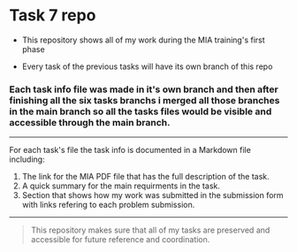 # Task 7 repo

- This repository shows all of my work during the MIA training's first phase

- Every task of the previous tasks will have its own branch of this repo

### Each task info file was made in it's own branch and then after finishing all the six tasks branchs i merged all those branches in the main branch so all the tasks files would be visible and accessible through the main branch.
---
For each task's file the task info is documented in a Markdown file including: 

1. The link for the MIA PDF file that has the full description of the task.  
2. A quick summary for the main requirments in the task.  
3. Section that shows how my work was submitted in the submission form with links refering to each problem submission.
----


> This repository makes sure that all of my tasks are preserved and accessible for future reference and
coordination.

